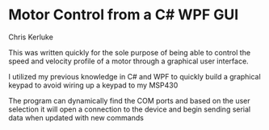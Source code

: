 # Motor Control from a C# WPF GUI

Chris Kerluke


This was written quickly for the sole purpose of being able to control the speed and velocity profile of a motor through a graphical
user interface.

I utilized my previous knowledge in C# and WPF to quickly build a graphical keypad to avoid wiring up a keypad to my MSP430

The program can dynamically find the COM ports and based on the user selection it will open a connection to the device and begin
sending serial data when updated with new commands
